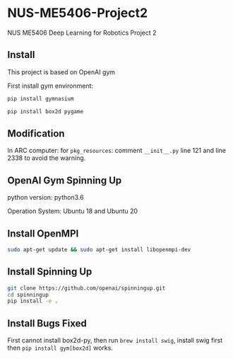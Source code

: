 # NUS-ME5406-Project2

NUS ME5406 Deep Learning for Robotics Project 2

## Install

This project is based on OpenAI gym

First install gym environment:

```bash
pip install gymnasium

pip install box2d pygame
```

## Modification

In ARC computer: for `pkg_resources`: comment `__init__.py` line 121 and line 2338
to avoid the warning.

## OpenAI Gym Spinning Up

python version: python3.6

Operation System: Ubuntu 18 and Ubuntu 20

## Install OpenMPI

```bash
sudo apt-get update && sudo apt-get install libopenmpi-dev
```

## Install Spinning Up

```bash
git clone https://github.com/openai/spinningup.git
cd spinningup
pip install -e .
```

## Install Bugs Fixed

First cannot install box2d-py, then run `brew install swig`, install swig first
then `pip install gym[box2d]` works.
